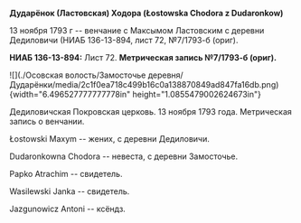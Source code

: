 **Дударёнок (Ластовская) Ходора (Łostowska Chodora z Dudaronkow)**

13 ноября 1793 г -- венчание с Максымом Ластовским с деревни Дедиловичи
(НИАБ 136-13-894, лист 72, №7/1793-б (ориг).

**НИАБ 136-13-894:** Лист 72. **Метрическая запись №7/1793-б (ориг).**

![](./Осовская волость/Замосточье деревня/Дударёнки/media/2c1f0ea718c499b16c0a138870849ad847fa16db.png){width="6.496527777777778in"
height="1.0855479002624673in"}

Дедиловичская Покровская церковь. 13 ноября 1793 года. Метрическая
запись о венчании.

Łostowski Maxym -- жених, с деревни Дедиловичи.

Dudaronkowna Chodora -- невеста, с деревни Замосточье.

Papko Atrachim -- свидетель.

Wasilewski Janka -- свидетель.

Jazgunowicz Antoni -- ксёндз.
